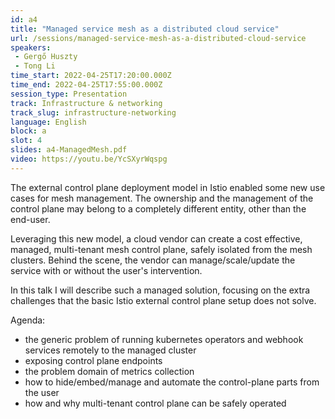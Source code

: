 ```yaml
---
id: a4
title: "Managed service mesh as a distributed cloud service"
url: /sessions/managed-service-mesh-as-a-distributed-cloud-service
speakers:
 - Gergő Huszty
 - Tong Li
time_start: 2022-04-25T17:20:00.000Z
time_end: 2022-04-25T17:55:00.000Z
session_type: Presentation
track: Infrastructure & networking
track_slug: infrastructure-networking
language: English
block: a
slot: 4
slides: a4-ManagedMesh.pdf
video: https://youtu.be/YcSXyrWqspg
---
```


The external control plane deployment model in Istio enabled some new use cases for mesh management. The ownership and the management of the control plane may belong to a completely different entity, other than the end-user.
 
Leveraging this new model, a cloud vendor can create a cost effective, managed, multi-tenant mesh control plane, safely isolated from the mesh clusters. Behind the scene, the vendor can manage/scale/update the service with or without the user's intervention.
 
In this talk I will describe such a managed solution, focusing on the extra challenges that the basic Istio external control plane setup does not solve. 

Agenda: 
 * the generic problem of running kubernetes operators and webhook services remotely to the managed cluster
 * exposing control plane endpoints
 * the problem domain of metrics collection
 * how to hide/embed/manage and automate the control-plane parts from the user
 * how and why multi-tenant control plane can be safely operated